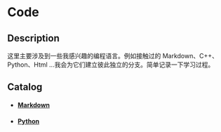 # Code

## Description

这里主要涉及到一些我感兴趣的编程语言。例如接触过的 Markdown、C++、Python、Html ...我会为它们建立彼此独立的分支。简单记录一下学习过程。

## Catalog

- #### [Markdown](https://github.com/luanxxys/code/tree/master/markdown)

- #### [Python](https://github.com/luanxxys/code/tree/master/python)
